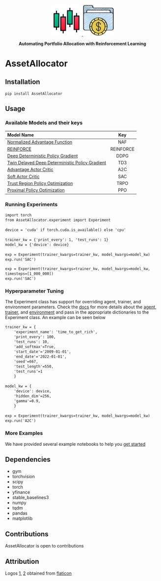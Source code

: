 <a href="https://link_to_final_report">
<p align="center">
<img height=100 src="images/candlestick.png"/>
<img height=100 src="images/portfolio.png"/>
</p></a>
<p align="center">
  <strong>Automating Portfolio Allocation with Reinforcement Learning</strong>
</p>

# AssetAllocator

## Installation

```
pip install AssetAllocator
```

## Usage


### Available Models and their keys
| Model Name              |      Key          |
| :-------------------- | :-----------------------: |
| [Normalized Advantage Function](https://arxiv.org/abs/1906.04594)     |      NAF           |
| [REINFORCE](https://proceedings.neurips.cc/paper/1999/file/464d828b85b0bed98e80ade0a5c43b0f-Paper.pdf)  |     REINFORCE     |
| [Deep Deterministic Policy Gradient](https://arxiv.org/abs/1509.02971)      |  DDPG     |
| [Twin Delayed Deep Deterministic Policy Gradient](https://arxiv.org/abs/1802.09477)    |   TD3        |
| [Advantage Actor Critic](https://arxiv.org/abs/1802.09477)        |   A2C        |
| [Soft Actor Critic](https://arxiv.org/abs/1802.09477)      |   SAC        |
| [Trust Region Policy Optimization](https://arxiv.org/abs/1502.05477)        |   TRPO           |
| [Proximal Policy Optimization](https://arxiv.org/abs/1707.06347)        | PPO     |


### Running Experiments
```
import torch
from AssetAllocator.experiment import Experiment

device = 'cuda' if torch.cuda.is_available() else 'cpu'

trainer_kw = {'print_every': 1, 'test_runs': 1}
model_kw = {'device': device}

exp = Experiment(trainer_kwargs=trainer_kw, model_kwargs=model_kw)
exp.run('SAC')
```

```
exp = Experiment(trainer_kwargs=trainer_kw, model_kwargs=model_kw, timesteps=[1_000_000])
exp.run('SAC')
```

### Hyperparameter Tuning
The Experiment class has support for overriding agent, trainer, and environment parameters. Check the [docs](https://eloyjaws.github.io/AssetAllocator/) for more details about the [agent](https://eloyjaws.github.io/AssetAllocator/algorithms/index.html), [trainer](https://eloyjaws.github.io/AssetAllocator/trainer.html), and [environment](https://eloyjaws.github.io/AssetAllocator/environments/PortfolioGym.html) and pass in the appropriate dictionaries to the Experiment class. An example can be seen below

```
trainer_kw = {
    'experiment_name': 'time_to_get_rich', 
    'print_every': 100, 
    'test_runs': 10, 
    'add_softmax'=True, 
    'start_date'='2009-01-01', 
    'end_date'='2022-01-01', 
    'seed'=667, 
    'test_length'=550,
    'test_runs'=1
    }

model_kw = {
    'device': device,
    'hidden_dim'=256, 
    'gamma'=0.9,
    }

exp = Experiment(trainer_kwargs=trainer_kw, model_kwargs=model_kw)
exp.run('A2C')
```

### More Examples
We have provided several example notebooks to help you [get started]()

## Dependencies
- gym
- torchvision
- scipy
- torch
- yfinance
- stable_baselines3
- numpy
- tqdm
- pandas
- matplotlib

## Contributions
AssetAllocator is open to contributions

## Attribution
Logos [1](https://www.flaticon.com/premium-icon/candlestick_2207346), [2](https://www.flaticon.com/premium-icon/portfolio_3345142) obtained from [flaticon](https://www.flaticon.com)

